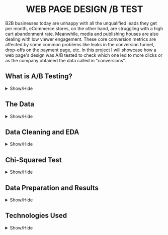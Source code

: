 <h1 align='center'>WEB PAGE DESIGN /B TEST</h1> 

B2B businesses today are unhappy with all the unqualified leads they get per month, eCommerce stores, on the other hand, are struggling with a high cart abandonment rate. Meanwhile, media and publishing houses are also dealing with low viewer engagement. These core conversion metrics are affected by some common problems like leaks in the conversion funnel, drop-offs on the payment page, etc. In this project I will showcase how a web page's design was A/B tested to check which one led to more clicks or as the company obtained the data called in "conversions".

## What is A/B Testing?
<details>
<a name="File_Description"></a>
<summary>Show/Hide</summary>
<br>
  
A/B tests are one of the most powerful tools in a Data Scientists arsenal which is widely used in the industry to test features/products on a small group of people to perceive how it will be received by the end customer. A Product Data Scientists competency in A/B testing is at the core of their work. One thing to remember is that not every idea needs to be A/B tested. Some ideas can be expensive to test even on a small scale, so we have to be wise about which ideas to actually test on. This particular company decided this idea was worth testing and they have collected the data. I will be analyzing the data and conducting a statistical hypothesis test to determine whether the differences in user preference of one web page design over the other, are statistically significant or not.
</details>

## The Data
<details>
<a name="File_Description"></a>
<summary>Show/Hide</summary>
<br>
  
The dataset I have used contains around 300 thousand rows, where each row is a user who has been put into either a Control or Variation group (called treatment group in the data). The control group has been shown the old web page design and the treatment group has been shown the new webpage design. The last column in the dataset signifies whether the user has 'converted' or not. Conversion here stands for any action the business wants a customer/user to make which results in a positive outcome.

The dataset I have used can be found at this URL: https://www.kaggle.com/zhangluyuan/ab-testing
</details>

## Data Cleaning and EDA
<details>
<a name="File_Description"></a>
<summary>Show/Hide</summary>
<br>
  
After importing all the necessary libraries and reading in the data, it is always a good idea to take a look at the dataset and the various data types it contains. 

<h5 align="center">The Dataset</h5>
<p align="center">
  <img src="https://github.com/CSmahesh04/CTR_AB_Test/blob/main/Images/dataset.PNG" width=550>
</p>
There are exactly 294,478 rows and 5 columns in the dataset. The five columns have only two data types: object and int64. The <strong>timestamp</strong> column is not converted to a better date-time format as we will not require it for A/B testing.
<h5 align="center">Data Types</h5>
<p align="center">
  <img src="https://github.com/CSmahesh04/CTR_AB_Test/blob/main/Images/datatypes.PNG" width=400>
</p>

Next we check to see if there's any overlap or duplicate inputs in the dataset. I checked to see whether users from one group saw the web page of the other group. As you can see below, there seem to be a total of around 4000 users who use the other groups web pages. Since 4000 is 0.1% of the total number of rows (~400,000), I just removed those users.

<h5 align="center">Wrong Users in Both Groups</h5>
<p align="center">
  <img src="https://github.com/CSmahesh04/CTR_AB_Test/blob/main/Images/groupby.PNG" width=450>
</p>

Now I check whether there any more anomalies by checking again. Now the treatment group is restricted to the new page and the control group is restricted to the old page, we can move forward. Next I checked for multiple user records, based on **_user_id_**. There seems to be just one instance of multiple user entry in the dataset. Below are the instances where a user has been recorded multiple times.

<h5 align="center">Duplicate User</h5>
<p align="center">
  <img src="https://github.com/CSmahesh04/CTR_AB_Test/blob/main/Images/duplicate.PNG" width=550>
</p>

This particular user(**_user_id_**: 773192) from the treatment group saw the new web page twice and didn't convert either time. So for simplicity's sake I will remove the second instance from the dataset.

To better understand the data, I have plotted a bar chart where the total number of users from each group and conversion rate have been visualized. It seems that both groups have about the same ratio of conversion. But we will determine this with certainty.

<h5 align="center">Conversion Bar Graph for Both Groups</h5>
<p align="center">
  <img src="https://github.com/CSmahesh04/CTR_AB_Test/blob/main/Images/bar_chart.PNG" width=550>
</p>

Also I checked if the number of users in the two groups are divided equally or not.

<h5 align="center">Pie Chart of Total Users by Web Page Used</h5>
<p align="center">
  <img src="https://github.com/CSmahesh04/CTR_AB_Test/blob/main/Images/pie_chart.PNG" width=250>
</p>
</details>

## Chi-Squared Test
<details>
<a name="File_Description"></a>
<summary>Show/Hide</summary>
<br>
  
Since we are dealing with the conversion variable, which has a discrete value, it is considered a **Bernoulli Distribution**. That means an user will either convert (1) or not convert(0). The Chi-Squared test is a perfect testing method for values in the **Bernoulli Distribution**. We calculate the chi-squared test statistic and use that to calculate the p-value. Then the p-value is compared against the level of significance to check whether there is a significant difference between the two groups.
</details>

## Data Preparation and Results
<details>
<a name="File_Description"></a>
<summary>Show/Hide</summary>
<br>
  
Now that we have cleaned the data, it is time to conduct a statistical hypothesis test. The dataset has to be in a specific format to use the **_scipy_** library to do the Chi-Squared test on our data. Once the data is in the correct format, the test can be done using the **_scipy_** library. It automatically calculates both the chi-squared statistic and the p-value.

The p-value turns out to be **0.1898**, which translates to **19%**. The p-value is greater than _alpha_, at a 5% level of significance (we have to look alpha up in a table). This means we don't reject the null hypothesis. The null hypothesis here being, there is a statistically significant difference between the conversion rates for the two web pages. Thus, by rejecting the null hypothesis, it has been established that there is no preference for the user of one web page over the other.
<h5 align="center">P-value using Scipy</h5>
<p align="center">
  <img src="https://github.com/CSmahesh04/CTR_AB_Test/blob/main/Images/p_value.PNG" width=550>
</p>

For a quick verification, I conducted a sanity check where I calculated the conversion rates between the two groups and the difference between them is minimal at **0.0013**. Since the total number of people in both groups is the same, this means there wasn't any problem with the Chi-Squared test itself. 
</details>

## Technologies Used
<details>
<a name="File_Description"></a>
<summary>Show/Hide</summary>
<br>
  
1. Python
2. Pandas
3. Numpy
4. Matplotlib
5. Scipy
</details>
